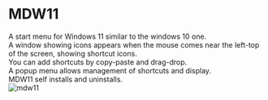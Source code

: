 # MDW11
A start menu for Windows 11 similar to the windows 10 one.<BR>
A window showing icons appears when the mouse comes near the left-top of the screen, showing shortcut icons.<BR>
You can add shortcuts by copy-paste and drag-drop.<BR>
A popup menu allows management of shortcuts and display.<BR>
MDW11 self installs and uninstalls.<BR>
![mdw11](https://user-images.githubusercontent.com/101517770/158070071-dda9c5bd-0cdd-4d05-a9e5-264054f15d1a.png)
